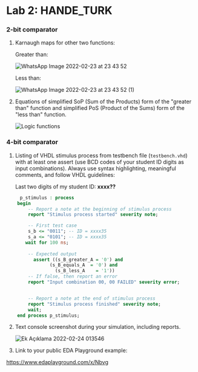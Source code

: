 
# Lab 2: HANDE_TURK

### 2-bit comparator

1. Karnaugh maps for other two functions:

   Greater than:

   ![WhatsApp Image 2022-02-23 at 23 43 52](https://user-images.githubusercontent.com/99410897/155422277-66c05349-09e0-42c8-95ca-28fe3492475b.jpeg)


   Less than:

   ![WhatsApp Image 2022-02-23 at 23 43 52 (1)](https://user-images.githubusercontent.com/99410897/155422394-d75f2dad-d81c-4b2f-a47f-0f3e364dfd53.jpeg)


2. Equations of simplified SoP (Sum of the Products) form of the "greater than" function and simplified PoS (Product of the Sums) form of the "less than" function.

   ![Logic functions](images/comparator_min.png)

### 4-bit comparator

1. Listing of VHDL stimulus process from testbench file (`testbench.vhd`) with at least one assert (use BCD codes of your student ID digits as input combinations). Always use syntax highlighting, meaningful comments, and follow VHDL guidelines:

   Last two digits of my student ID: **xxxx??**

```vhdl
     p_stimulus : process
    begin
        -- Report a note at the beginning of stimulus process
        report "Stimulus process started" severity note;

        -- First test case
        s_b <= "0011"; -- ID = xxxx35
        s_a <= "0101"; -- ID = xxxx35
       wait for 100 ns;
              
        -- Expected output
          assert ((s_B_greater_A = '0') and
                (s_B_equals_A  = '0') and
                  (s_B_less_A    = '1'))
        -- If false, then report an error
        report "Input combination 00, 00 FAILED" severity error;


        -- Report a note at the end of stimulus process
        report "Stimulus process finished" severity note;
        wait;
    end process p_stimulus;
```

2. Text console screenshot during your simulation, including reports.

   ![Ek Açıklama 2022-02-24 013546](https://user-images.githubusercontent.com/99410897/155421902-adca8bd5-f55e-48f8-904b-1caf0aa93eba.png)



3. Link to your public EDA Playground example:

  https://www.edaplayground.com/x/Nbvg

